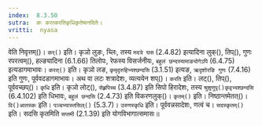 ```yaml
---
index:  8.3.50
sutra:  कः करत्करतिकृधिकृतेष्वनदितेः।
vritti:  nyasa
---
```


वेति निवृत्तम्()। `कर्()` इति। कृञो लुङः, च्लिः, तस्य `मदत्रे घस` (2.4.82) इत्यादिना लुक्(), तिप्(), गुणः रपरत्वम्(), हल्ङ्यादिना (6.1.66) तिलोपः, रेफस्य विसर्जनीयः, `बहुलं छन्दस्यामाङ्योगेऽपि` (6.4.75) इत्यडागमाभावः। `करत्()` इति। कृञो लङ, `कृमृदृरुहिभ्यश्छन्दसि` (3.1.51) इत्यङ, `ऋदृशोरङि गुणः` (7.4.16) इति गुणः, पूर्ववदडागमाभावः। अथ वा लटः शत्रादेशः, व्यत्ययेन शप्()। `करति` इति। लट्(), तिप्(), पूर्ववच्छप्()। `कृधि` इति। कृञो लोट्(), `सेह्र्रपिच्च` (3.4.87) इति सिपो हिरादेशः, तस्य `श्रुशृणुपृ()कृवृभ्यश्छन्दसि` (6.4.102) इति धिभावः, `बहुलं छन्दसि` (2.4.73) इति विकरणलुक्()। `कृतम्()` इति। निष्ठान्तमेतत्()। `वि()आतस्कः` इति। `पञ्चभ्यास्तसिल्()` (5.3.7)। `उरुणस्कृधि` इति। पूर्ववन्नसादेशः, णत्वं च। `सदस्कृतम्()` इति। सदसि कृतमिति `सप्तमी` (2.1.39) इति योगविभागात्समासः॥
